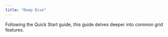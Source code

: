 ```yaml
---
title: "Deep Dive"
---
```


Following the Quick Start guide, this guide delves deeper into common grid features.
